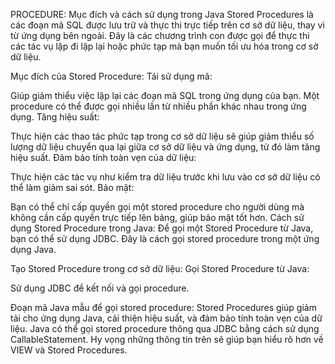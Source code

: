 PROCEDURE: Mục đích và cách sử dụng trong Java
Stored Procedures là các đoạn mã SQL được lưu trữ và thực thi trực tiếp trên cơ sở dữ liệu, thay vì từ ứng dụng bên ngoài. Đây là các chương trình con được gọi để thực thi các tác vụ lặp đi lặp lại hoặc phức tạp mà bạn muốn tối ưu hóa trong cơ sở dữ liệu.

Mục đích của Stored Procedure:
Tái sử dụng mã:

Giúp giảm thiểu việc lặp lại các đoạn mã SQL trong ứng dụng của bạn. Một procedure có thể được gọi nhiều lần từ nhiều phần khác nhau trong ứng dụng.
Tăng hiệu suất:

Thực hiện các thao tác phức tạp trong cơ sở dữ liệu sẽ giúp giảm thiểu số lượng dữ liệu chuyển qua lại giữa cơ sở dữ liệu và ứng dụng, từ đó làm tăng hiệu suất.
Đảm bảo tính toàn vẹn của dữ liệu:

Thực hiện các tác vụ như kiểm tra dữ liệu trước khi lưu vào cơ sở dữ liệu có thể làm giảm sai sót.
Bảo mật:

Bạn có thể chỉ cấp quyền gọi một stored procedure cho người dùng mà không cần cấp quyền trực tiếp lên bảng, giúp bảo mật tốt hơn.
Cách sử dụng Stored Procedure trong Java:
Để gọi một Stored Procedure từ Java, bạn có thể sử dụng JDBC. Đây là cách gọi stored procedure trong một ứng dụng Java.

Tạo Stored Procedure trong cơ sở dữ liệu:
Gọi Stored Procedure từ Java:

Sử dụng JDBC để kết nối và gọi procedure.

Đoạn mã Java mẫu để gọi stored procedure:
Stored Procedures giúp giảm tải cho ứng dụng Java, cải thiện hiệu suất, và đảm bảo tính toàn vẹn của dữ liệu.
Java có thể gọi stored procedure thông qua JDBC bằng cách sử dụng CallableStatement.
Hy vọng những thông tin trên sẽ giúp bạn hiểu rõ hơn về VIEW và Stored Procedures.
